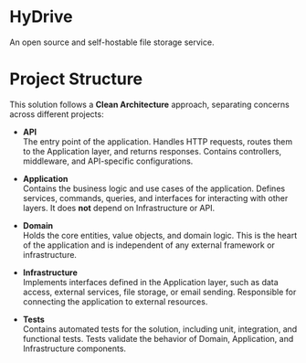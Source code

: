 # HyDrive
An open source and self-hostable file storage service.

# Project Structure

This solution follows a **Clean Architecture** approach, separating concerns across different projects:

- **API**  
  The entry point of the application. Handles HTTP requests, routes them to the Application layer, and returns responses. Contains controllers, middleware, and API-specific configurations.

- **Application**  
  Contains the business logic and use cases of the application. Defines services, commands, queries, and interfaces for interacting with other layers. It does **not** depend on Infrastructure or API.

- **Domain**  
  Holds the core entities, value objects, and domain logic. This is the heart of the application and is independent of any external framework or infrastructure.

- **Infrastructure**  
  Implements interfaces defined in the Application layer, such as data access, external services, file storage, or email sending. Responsible for connecting the application to external resources.

- **Tests**  
  Contains automated tests for the solution, including unit, integration, and functional tests. Tests validate the behavior of Domain, Application, and Infrastructure components.
